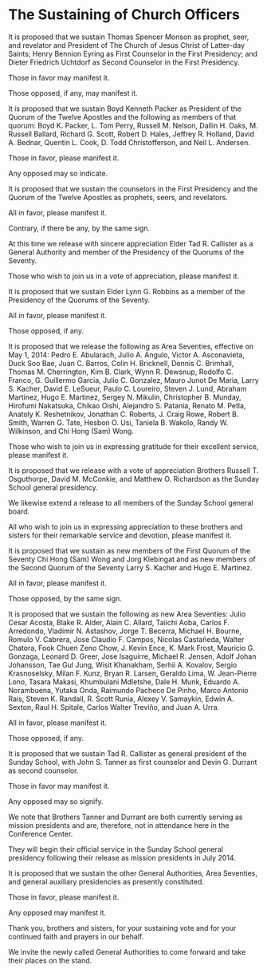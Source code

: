 # The Sustaining of Church Officers

It is proposed that we sustain Thomas Spencer Monson as prophet, seer, and
revelator and President of The Church of Jesus Christ of Latter-day Saints;
Henry Bennion Eyring as First Counselor in the First Presidency; and Dieter
Friedrich Uchtdorf as Second Counselor in the First Presidency.

Those in favor may manifest it.

Those opposed, if any, may manifest it.

It is proposed that we sustain Boyd Kenneth Packer as President of the Quorum
of the Twelve Apostles and the following as members of that quorum: Boyd K.
Packer, L. Tom Perry, Russell M. Nelson, Dallin H. Oaks, M. Russell Ballard,
Richard G. Scott, Robert D. Hales, Jeffrey R. Holland, David A. Bednar,
Quentin L. Cook, D. Todd Christofferson, and Neil L. Andersen.

Those in favor, please manifest it.

Any opposed may so indicate.

It is proposed that we sustain the counselors in the First Presidency and the
Quorum of the Twelve Apostles as prophets, seers, and revelators.

All in favor, please manifest it.

Contrary, if there be any, by the same sign.

At this time we release with sincere appreciation Elder Tad R. Callister as a
General Authority and member of the Presidency of the Quorums of the Seventy.

Those who wish to join us in a vote of appreciation, please manifest it.

It is proposed that we sustain Elder Lynn G. Robbins as a member of the
Presidency of the Quorums of the Seventy.

All in favor, please manifest it.

Those opposed, if any.

It is proposed that we release the following as Area Seventies, effective on
May 1, 2014: Pedro E. Abularach, Julio A. Angulo, Victor A. Asconavieta, Duck
Soo Bae, Juan C. Barros, Colin H. Bricknell, Dennis C. Brimhall, Thomas M.
Cherrington, Kim B. Clark, Wynn R. Dewsnup, Rodolfo C. Franco, G. Guillermo
Garcia, Julio C. Gonzalez, Mauro Junot De Maria, Larry S. Kacher, David E.
LeSueur, Paulo C. Loureiro, Steven J. Lund, Abraham Martinez, Hugo E.
Martinez, Sergey N. Mikulin, Christopher B. Munday, Hirofumi Nakatsuka, Chikao
Oishi, Alejandro S. Patania, Renato M. Petla, Anatoly K. Reshetnikov, Jonathan
C. Roberts, J. Craig Rowe, Robert B. Smith, Warren G. Tate, Hesbon O. Usi,
Taniela B. Wakolo, Randy W. Wilkinson, and Chi Hong (Sam) Wong.

Those who wish to join us in expressing gratitude for their excellent service,
please manifest it.

It is proposed that we release with a vote of appreciation Brothers Russell T.
Osguthorpe, David M. McConkie, and Matthew O. Richardson as the Sunday School
general presidency.

We likewise extend a release to all members of the Sunday School general
board.

All who wish to join us in expressing appreciation to these brothers and
sisters for their remarkable service and devotion, please manifest it.

It is proposed that we sustain as new members of the First Quorum of the
Seventy Chi Hong (Sam) Wong and Jorg Klebingat and as new members of the
Second Quorum of the Seventy Larry S. Kacher and Hugo E. Martinez.

All in favor, please manifest it.

Those opposed, by the same sign.

It is proposed that we sustain the following as new Area Seventies: Julio
Cesar Acosta, Blake R. Alder, Alain C. Allard, Taiichi Aoba, Carlos F.
Arredondo, Vladimir N. Astashov, Jorge T. Becerra, Michael H. Bourne, Romulo
V. Cabrera, Jose Claudio F. Campos, Nicolas Castañeda, Walter Chatora, Fook
Chuen Zeno Chow, J. Kevin Ence, K. Mark Frost, Mauricio G. Gonzaga, Leonard D.
Greer, Jose Isaguirre, Michael R. Jensen, Adolf Johan Johansson, Tae Gul Jung,
Wisit Khanakham, Serhii A. Kovalov, Sergio Krasnoselsky, Milan F. Kunz, Bryan
R. Larsen, Geraldo Lima, W. Jean-Pierre Lono, Tasara Makasi, Khumbulani
Mdletshe, Dale H. Munk, Eduardo A. Norambuena, Yutaka Onda, Raimundo Pacheco
De Pinho, Marco Antonio Rais, Steven K. Randall, R. Scott Runia, Alexey V.
Samaykin, Edwin A. Sexton, Raul H. Spitale, Carlos Walter Treviño, and Juan A.
Urra.

All in favor, please manifest it.

Those opposed, if any.

It is proposed that we sustain Tad R. Callister as general president of the
Sunday School, with John S. Tanner as first counselor and Devin G. Durrant as
second counselor.

Those in favor may manifest it.

Any opposed may so signify.

We note that Brothers Tanner and Durrant are both currently serving as mission
presidents and are, therefore, not in attendance here in the Conference
Center.

They will begin their official service in the Sunday School general presidency
following their release as mission presidents in July 2014.

It is proposed that we sustain the other General Authorities, Area Seventies,
and general auxiliary presidencies as presently constituted.

Those in favor, please manifest it.

Any opposed may manifest it.

Thank you, brothers and sisters, for your sustaining vote and for your
continued faith and prayers in our behalf.

We invite the newly called General Authorities to come forward and take their
places on the stand.

